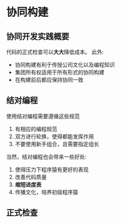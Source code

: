 # 协同构建

## 协同开发实践概要
代码的正式检查可以**大大**降低成本。
此外:
* 协同构建有利于传授公司文化以及编程知识
* 集团所有权适用于所有形式的协同构建
* 在构建前后都应保持协同一致

## 结对编程
使用结对编程需要遵循这些规范

1. 有相应的编程规范
2. 双方进行轮换，使得都能发挥作用
3. 不要使用新手组合，且需要指定组长  

当然，结对编程也会带来一些好处:

1. 使得压力下程序猿有更好的表现
2. 改善代码质量
3. **缩短进度表**
4. 传播文化，培养初级程序猿


## 正式检查